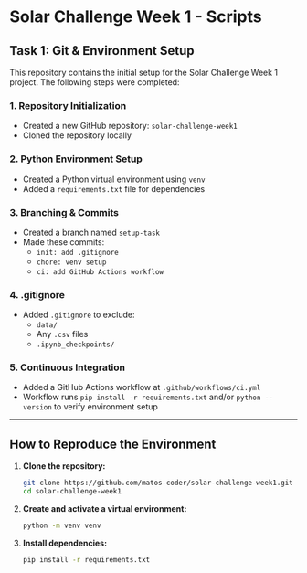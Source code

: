 # Solar Challenge Week 1 - Scripts

## Task 1: Git & Environment Setup

This repository contains the initial setup for the Solar Challenge Week 1 project. The following steps were completed:

### 1. Repository Initialization

- Created a new GitHub repository: `solar-challenge-week1`
- Cloned the repository locally

### 2. Python Environment Setup

- Created a Python virtual environment using `venv`
- Added a `requirements.txt` file for dependencies

### 3. Branching & Commits

- Created a branch named `setup-task`
- Made these commits:
    - `init: add .gitignore`
    - `chore: venv setup`
    - `ci: add GitHub Actions workflow`

### 4. .gitignore

- Added `.gitignore` to exclude:
    - `data/`
    - Any `.csv` files
    - `.ipynb_checkpoints/`

### 5. Continuous Integration

- Added a GitHub Actions workflow at `.github/workflows/ci.yml`
- Workflow runs `pip install -r requirements.txt` and/or `python --version` to verify environment setup

---

## How to Reproduce the Environment

1. **Clone the repository:**
     ```bash
     git clone https://github.com/matos-coder/solar-challenge-week1.git
     cd solar-challenge-week1
     ```

2. **Create and activate a virtual environment:**
     ```bash
     python -m venv venv
     ```

3. **Install dependencies:**
     ```bash
     pip install -r requirements.txt
     ```


